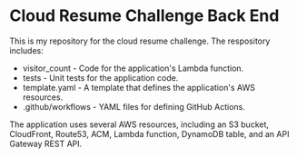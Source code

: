 # Cloud Resume Challenge Back End

This is my repository for the cloud resume challenge. The respository includes:

- visitor_count - Code for the application's Lambda function.
- tests - Unit tests for the application code. 
- template.yaml - A template that defines the application's AWS resources.
- .github/workflows - YAML files for defining GitHub Actions.

The application uses several AWS resources, including an S3 bucket, CloudFront, Route53, ACM, Lambda function, DynamoDB table, and an API Gateway REST API.

